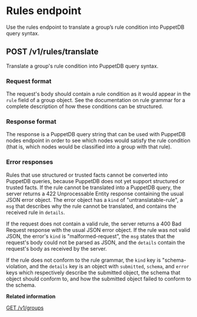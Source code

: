 # Rules endpoint

Use the rules endpoint to translate a group’s rule condition into PuppetDB query syntax.

## POST /v1/rules/translate

Translate a group's rule condition into PuppetDB query syntax.

### Request format

The request's body should contain a rule condition as it would appear in the `rule` field of a group object. See the documentation on rule grammar for a complete description of how these conditions can be structured.

### Response format

The response is a PuppetDB query string that can be used with PuppetDB nodes endpoint in order to see which nodes would satisfy the rule condition \(that is, which nodes would be classified into a group with that rule\).

### Error responses

Rules that use structured or trusted facts cannot be converted into PuppetDB queries, because PuppetDB does not yet support structured or trusted facts. If the rule cannot be translated into a PuppetDB query, the server returns a 422 Unprocessable Entity response containing the usual JSON error object. The error object has a `kind` of "untranslatable-rule", a `msg` that describes why the rule cannot be translated, and contains the received rule in `details`.

If the request does not contain a valid rule, the server returns a 400 Bad Request response with the usual JSON error object. If the rule was not valid JSON, the error's `kind` is "malformed-request", the `msg` states that the request's body could not be parsed as JSON, and the `details` contain the request's body as received by the server.

If the rule does not conform to the rule grammar, the `kind` key is "schema-violation, and the `details` key is an object with `submitted`, `schema`, and `error` keys which respectively describe the submitted object, the schema that object should conform to, and how the submitted object failed to conform to the schema.

**Related information**  


[GET /v1/groups](groups_endpoint.md#)

